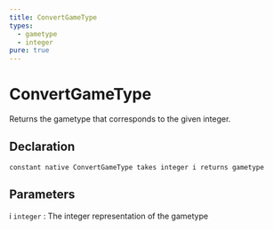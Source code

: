 ```yaml
---
title: ConvertGameType
types:
  - gametype
  - integer
pure: true
---
```


# ConvertGameType
Returns the gametype that corresponds to the given integer.

## Declaration

```jass
constant native ConvertGameType takes integer i returns gametype
```

## Parameters
i `integer`
: The integer representation of the gametype
